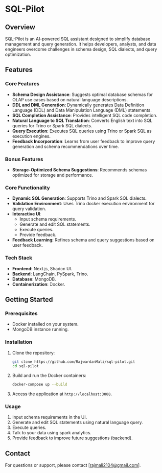 # SQL-Pilot  

## Overview  
SQL-Pilot is an AI-powered SQL assistant designed to simplify database management and query generation. It helps developers, analysts, and data engineers overcome challenges in schema design, SQL dialects, and query optimization.  

## Features  

### Core Features  
- **Schema Design Assistance**: Suggests optimal database schemas for OLAP use cases based on natural language descriptions.  
- **DDL and DML Generation**: Dynamically generates Data Definition Language (DDL) and Data Manipulation Language (DML) statements.  
- **SQL Completion Assistance**: Provides intelligent SQL code completion.  
- **Natural Language to SQL Translation**: Converts English text into SQL queries for Trino or Spark SQL dialects.  
- **Query Execution**: Executes SQL queries using Trino or Spark SQL as execution engines.  
- **Feedback Incorporation**: Learns from user feedback to improve query generation and schema recommendations over time.  

### Bonus Features  
- **Storage-Optimized Schema Suggestions**: Recommends schemas optimized for storage and performance.  

### Core Functionality  
- **Dynamic SQL Generation**: Supports Trino and Spark SQL dialects.  
- **Validation Environment**: Uses Trino docker execution environment for query validation.  
- **Interactive UI**:  
    - Input schema requirements.  
    - Generate and edit SQL statements.  
    - Execute queries.  
    - Provide feedback.  
- **Feedback Learning**: Refines schema and query suggestions based on user feedback.  

### Tech Stack  
- **Frontend**: Next.js, Shadcn UI.  
- **Backend**: LangChain, PySpark, Trino.  
- **Database**: MongoDB.  
- **Containerization**: Docker.  

## Getting Started  

### Prerequisites  
- Docker installed on your system.  
- MongoDB instance running.  

### Installation  
1. Clone the repository:  
     ```bash  
     git clone https://github.com/RajwardanMali/sql-pilot.git  
     cd sql-pilot  
     ```  
2. Build and run the Docker containers:  
     ```bash  
     docker-compose up --build  
     ```  
3. Access the application at `http://localhost:3000`.  

### Usage  
1. Input schema requirements in the UI.  
2. Generate and edit SQL statements using natural language query.  
3. Execute queries.  
4. Talk to your data using spark analytics.  
4. Provide feedback to improve future suggestions (backend).  



## Contact  
For questions or support, please contact [rajmali2104@gmail.com].  
